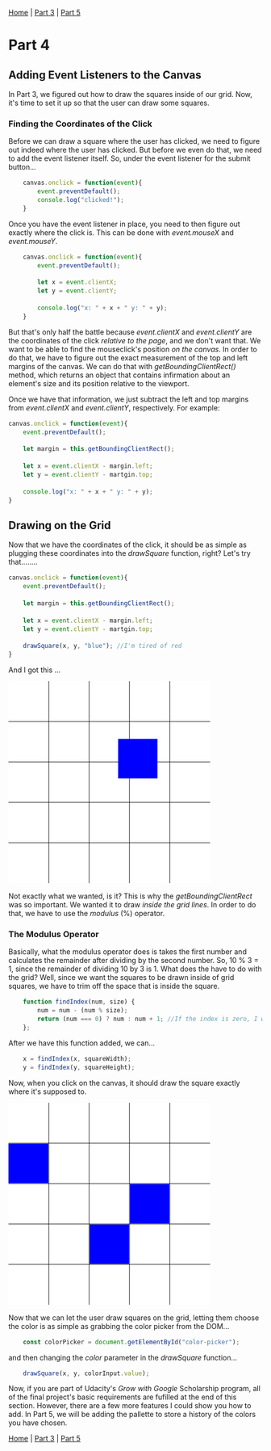 [Home](../README.md) | [Part 3](../Part3/part3.md) | [Part 5](../Part5/part5.md)


# Part 4

## Adding Event Listeners to the Canvas

In Part 3, we figured out how to draw the squares inside of our grid. Now, it's time to set it up so that the user can draw some squares.

### Finding the Coordinates of the Click

Before we can draw a square where the user has clicked, we need to figure out indeed where the user has clicked. But before we even do that, we need to add the event listener itself. So, under the event listener for the submit button...

```javascript
    canvas.onclick = function(event){
        event.preventDefault();
        console.log("clicked!");
    }
```

Once you have the event listener in place, you need to then figure out exactly where the click is. This can be done with _event.mouseX_ and _event.mouseY_. 

```javascript
    canvas.onclick = function(event){
        event.preventDefault();

        let x = event.clientX;
        let y = event.clientY;

        console.log("x: " + x + " y: " + y);
    }
```

But that's only half the battle because _event.clientX_ and _event.clientY_ are the coordinates of the click _relative to the page_, and we don't want that. We want to be able to find the mouseclick's position _on the canvas_. In order to do that, we have to figure out the exact measurement of the top and left margins of the canvas. We can do that with _getBoundingClientRect()_ method, which returns an object that contains infirmation about an element's size and its position relative to the viewport. 

Once we have that information, we just subtract the left and top margins from _event.clientX_ and _event.clientY_, respectively. For example:

```javascript
canvas.onclick = function(event){
    event.preventDefault();

    let margin = this.getBoundingClientRect();
        
    let x = event.clientX - margin.left;
    let y = event.clientY - martgin.top;

    console.log("x: " + x + " y: " + y);
}
```

## Drawing on the Grid

Now that we have the coordinates of the click, it should be as simple as plugging these coordinates into the _drawSquare_ function, right?  Let's try that........

```javascript
canvas.onclick = function(event){
    event.preventDefault();

    let margin = this.getBoundingClientRect();
        
    let x = event.clientX - margin.left;
    let y = event.clientY - martgin.top;

    drawSquare(x, y, "blue"); //I'm tired of red
}
```

And I got this ...

![Canvas 1](canvas1.png) 

Not exactly what we wanted, is it? This is why the _getBoundingClientRect_ was so important. We wanted it to draw _inside the grid lines_. In order to do that, we have to use the _modulus_ (%) operator. 

### The Modulus Operator

Basically, what the modulus operator does is takes the first number and calculates the remainder after dividing by the second number. So, 10 % 3 = 1, since the remainder of dividing 10 by 3 is 1. What does the have to do with the grid? Well, since we want the squares to be drawn inside of grid squares, we have to trim off the space that is inside the square.

```javascript
    function findIndex(num, size) {
        num = num - (num % size);
        return (num === 0) ? num : num + 1; //If the index is zero, I want to add one so that doesn't go into the edge of the canvas
    };
```
After we have this function added, we can...

```javascript
    x = findIndex(x, squareWidth);
    y = findIndex(y, squareHeight);
```
Now, when you click on the canvas, it should draw the square exactly where it's supposed to.

![Canvas 2](canvas2.png)

Now that we can let the user draw squares on the grid, letting them choose the color is as simple as grabbing the color picker from the DOM...

```javascript
    const colorPicker = document.getElementById("color-picker");
```

and then changing the _color_ parameter in the _drawSquare_ function...

```javascript
    drawSquare(x, y, colorInput.value);
```
Now, if you are part of Udacity's _Grow with Google_ Scholarship program, all of the final project's basic requirements are fufilled at the end of this section. However, there are a few more features I could show you how to add. In Part 5, we will be adding the pallette to store a history of the colors you have chosen. 

[Home](../README.md) | [Part 3](../Part3/part3.md) | [Part 5](../Part5/part5.md)